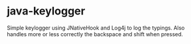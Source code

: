 # java-keylogger
Simple keylogger using JNativeHook and Log4j to log the typings. Also handles more or less correctly the backspace and shift when pressed.
